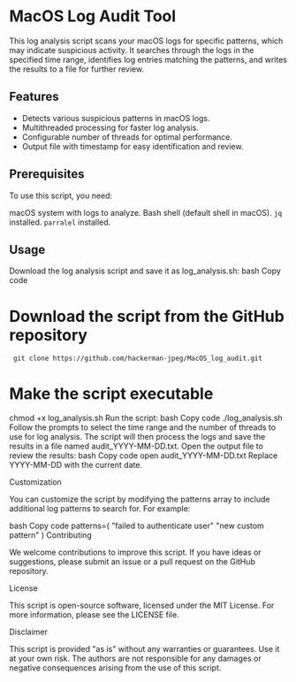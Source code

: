 # MacOS Log Audit Tool

This log analysis script scans your macOS logs for specific patterns, which may indicate suspicious activity. It searches through the logs in the specified time range, identifies log entries matching the patterns, and writes the results to a file for further review.

## Features

- Detects various suspicious patterns in macOS logs.
- Multithreaded processing for faster log analysis.
- Configurable number of threads for optimal performance.
- Output file with timestamp for easy identification and review.

## Prerequisites

To use this script, you need:

macOS system with logs to analyze.
Bash shell (default shell in macOS).
`jq` installed.
`parralel` installed.

## Usage

Download the log analysis script and save it as log_analysis.sh:
bash
Copy code
# Download the script from the GitHub repository
` git clone https://github.com/hackerman-jpeg/MacOS_log_audit.git`

# Make the script executable
chmod +x log_analysis.sh
Run the script:
bash
Copy code
./log_analysis.sh
Follow the prompts to select the time range and the number of threads to use for log analysis.
The script will then process the logs and save the results in a file named audit_YYYY-MM-DD.txt.
Open the output file to review the results:
bash
Copy code
open audit_YYYY-MM-DD.txt
Replace YYYY-MM-DD with the current date.

Customization

You can customize the script by modifying the patterns array to include additional log patterns to search for. For example:

bash
Copy code
patterns=(
  "failed to authenticate user"
  "new custom pattern"
)
Contributing

We welcome contributions to improve this script. If you have ideas or suggestions, please submit an issue or a pull request on the GitHub repository.

License

This script is open-source software, licensed under the MIT License. For more information, please see the LICENSE file.

Disclaimer

This script is provided "as is" without any warranties or guarantees. Use it at your own risk. The authors are not responsible for any damages or negative consequences arising from the use of this script.
